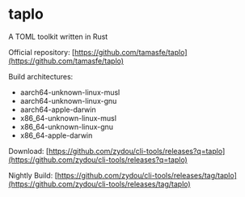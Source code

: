 # taplo

A TOML toolkit written in Rust

Official repository: [https://github.com/tamasfe/taplo](https://github.com/tamasfe/taplo)

Build architectures:

- aarch64-unknown-linux-musl
- aarch64-unknown-linux-gnu
- aarch64-apple-darwin
- x86_64-unknown-linux-musl
- x86_64-unknown-linux-gnu
- x86_64-apple-darwin

Download: [https://github.com/zydou/cli-tools/releases?q=taplo](https://github.com/zydou/cli-tools/releases?q=taplo)

Nightly Build: [https://github.com/zydou/cli-tools/releases/tag/taplo](https://github.com/zydou/cli-tools/releases/tag/taplo)
